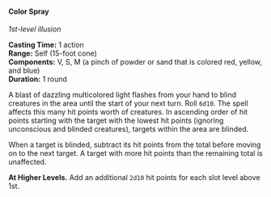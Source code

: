 #### Color Spray
<!-- TODO Check and tag this spell -->
<!-- markdownlint-disable-next-line no-emphasis-as-heading -->
_1st-level illusion_

**Casting Time:** 1 action \
**Range:** Self (15-foot cone) \
**Components:** V, S, M (a pinch of powder or sand that is colored red, yellow, and blue) \
**Duration:** 1 round

A blast of dazzling multicolored light flashes from your hand to blind creatures in the area until the start of your next turn.
Roll `6d10`.
The spell affects this many hit points worth of creatures.
In ascending order of hit points starting with the target with the lowest hit points (ignoring unconscious and blinded creatures), targets within the area are blinded.

When a target is blinded, subtract its hit points from the total before moving on to the next target.
A target with more hit points than the remaining total is unaffected.

**At Higher Levels.**
Add an additional `2d10` hit points for each slot level above 1st.
